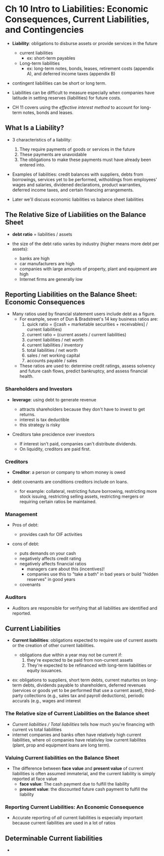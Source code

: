 # Ch 10 Intro to Liabilities: Economic Consequences, Current Liabilities, and Contingencies

- __Liability__: obligations to disburse assets or provide services in the future
  - current liabilities
    - ex: short-term payables
  - Long-term liabilities
    - ex: long-term notes, bonds, leases, retirement costs (appendix A), and deferred income taxes (appendix B)

- contingent liabilities can be short or long term.
- Liabilities can be difficult to measure especially when companies have latitude in setting reserves (liabilities) for future costs.
- CH 11 covers using the *effective interest method* to account for long-term notes, bonds and leases.

## What Is a Liability?

- 3 characteristics of a liability:
  1. They require payments of goods or services in the future
  2. These payments are unavoidable
  3. The obligations to make these payments must have already been entered into.

- Examples of liabilities: credit balances with suppliers, debts from borrowings, services yet to be performed, witholdings from employees' wages and salaries, dividened declarations, product warranties, deferred income taxes, and certain financing arrangements.

- Later we'll discuss economic liabilities vs balance sheet liabilities

## The Relative Size of Liabilities on the Balance Sheet

- __debt ratio__ = liabilities / assets

- the size of the debt ratio varies by industry (higher means more debt per assets):
  - banks are high
  - car manufacturers are high
  - companies with large amounts of property, plant and equipment are high
  - Internet firms are generally low

## Reporting Liabilities on the Balance Sheet: Economic Consequences

- Many ratios used by financial statement users include debt as a figure.
  - For example, seven of Dun & Bradstreet's 14 key business ratios are:
    1. quick ratio = ([cash + marketable securities + receivables] / current liabilities)
    2. current ratio = (current assets / current liabilities)
    3. current liabilities / net worth
    4. current liabilities / inventory
    5. total liabilities / net worth
    6. sales / net working capital
    7. accounts payable / sales
  - These ratios are used to: determine credit ratings, assess solvency and future cash flows, predict bankruptcy, and assess financial health.

### Shareholders and Investors

- __leverage__: using debt to generate revenue
  - attracts shareholders because they don't have to invest to get returns.
  - interest is tax deductible
  - this strategy is risky

- Creditors take precidence over investors
  - If interest isn't paid, companies can't distribute dividends.
  - On liquidity, creditors are paid first.

### Creditors

- __Creditor__: a person or company to whom money is owed

- debt covenants are conditions creditors include on loans.
  - for example: collateral, restricting future borrowing, restricting more stock issuing, restricting selling assets, restricting mergers or requiring certain ratios be maintained.

### Management

- Pros of debt:
  - provides cash for OIF activities

- cons of debt:
  - puts demands on your cash
  - negatively affects credit rating
  - negatively affects financial ratios
    - managers care about this (incentives)!
    - companies use this to "take a bath" in bad years or build "hidden reserves" in good years
  - covenants

### Auditors

- Auditors are responsible for verifying that all liabilities are identified and reported.

## Current Liabilities

- __Current liabilities__: obligations expected to require use of current assets or the creation of other current liabilities.
  - obligations due within a year may not be current if:
    1. they're expected to be paid from non-current assets
    2. They're expected to be refinanced with long-term liabilities or equity issuances.
  
- ex: obligations to suppliers, short term debts, current maturites on long-term debts, dividends payable to shareholders, deferred revenues (services or goods yet to be performed that use a current asset), third-party collections (e.g., sales tax and payroll deductions), periodic accurals (e.g., wages and interest

### The Relative size of Current Liabilities on the Balance sheet

- *Current liabilities / Total liabilities* tells how much you're financing with current vs total liabilities
- internet companies and banks often have relatively high current liabilities, where oil companies have relativley low current liabilites (plant, prop and equipment loans are long term).

### Valuing Current liabilities on the Balance Sheet

- The difference between __face value__ and __present value__ of current liabilities is often assumed immaterial, and the current liability is simply reported at face value
  - __face value__: The cash payment due to fulfill the liability
  - __present value__: the discounted future cash payment to fulfill the liability

### Reporting Current Liabilities: An Economic Consequence

- Accurate reporting of *all* current liabilities is especially important because current liabilities are used in a lot of ratios

## Determinable Current liabilities

- 